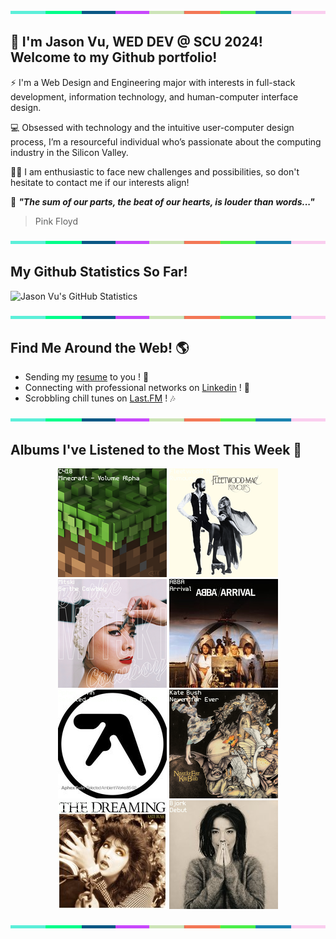 <img src="./.github/workflows/banner_strip.png" width="100%" height="5px">

## 👋 I'm Jason Vu, WED DEV @ SCU 2024! Welcome to my Github portfolio! 

⚡ I'm a Web Design and Engineering major with interests in full-stack development, information technology, and human-computer interface design.

💻 Obsessed with technology and the intuitive user-computer design process, I’m a resourceful individual who’s passionate about the computing industry in the Silicon Valley.

🙋‍♂️ I am enthusiastic to face new challenges and possibilities, so don't hesitate to contact me if our interests align!

🤝 ***"The sum of our parts, the beat of our hearts, is louder than words..."***
> Pink Floyd

<img src="./.github/workflows/banner_strip.png" width="100%" height="5px">

## My Github Statistics So Far!
![Jason Vu's GitHub Statistics](https://github-readme-stats.vercel.app/api?username=JAVAB3ANS&show_icons=true)

<img src="./.github/workflows/banner_strip.png" width="100%" height="5px">

## Find Me Around the Web! 🌎
- Sending my [resume](https://javab3ans.github.io/pdfs/resume.pdf) to you ! 📝
- Connecting with professional networks on [Linkedin](https://www.linkedin.com/in/jason-anh-vu/) ! 💼  
- Scrobbling chill tunes on [Last.FM](https://www.last.fm/user/JAVA9620) ! 🎶

<img src="./.github/workflows/banner_strip.png" width="100%" height="5px">

## Albums I've Listened to the Most This Week 🎹 

<!-- lastfm -->
<p align="center"><a href="https://www.last.fm/music/C418/Minecraft+-+Volume+Alpha"><img src="./album-covers-finished/album-cover_final_0.png" title="C418 - Minecraft - Volume Alpha"></a> <a href="https://www.last.fm/music/Fleetwood+Mac/Rumours"><img src="./album-covers-finished/album-cover_final_1.png" title="Fleetwood Mac - Rumours"></a> <a href="https://www.last.fm/music/Mitski/Be+the+Cowboy"><img src="./album-covers-finished/album-cover_final_2.png" title="Mitski - Be the Cowboy"></a> <a href="https://www.last.fm/music/ABBA/Arrival"><img src="./album-covers-finished/album-cover_final_3.png" title="ABBA - Arrival"></a> <a href="https://www.last.fm/music/Aphex+Twin/Selected+Ambient+Works+85-92"><img src="./album-covers-finished/album-cover_final_4.png" title="Aphex Twin - Selected Ambient Works 85-92"></a> <a href="https://www.last.fm/music/Kate+Bush/Never+for+Ever"><img src="./album-covers-finished/album-cover_final_5.png" title="Kate Bush - Never for Ever"></a> <a href="https://www.last.fm/music/Kate+Bush/The+Dreaming"><img src="./album-covers-finished/album-cover_final_6.png" title="Kate Bush - The Dreaming"></a> <a href="https://www.last.fm/music/Bj%C3%B6rk/Debut"><img src="./album-covers-finished/album-cover_final_7.png" title="Björk - Debut"></a> </p>

<img src="./.github/workflows/banner_strip.png" width="100%" height="5px">
